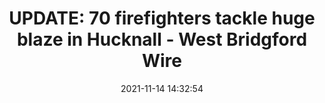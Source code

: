 ---
"title": "UPDATE: 70 firefighters tackle huge blaze in Hucknall - West Bridgford Wire"
"date": "2021-11-14 14:32:54"
"feed_name": "GOOGLENEWSINDUSTRIAL"
"feed_website": "https://news.google.com/search?q=industrial%2Bincident&hl=en-US&gl=US&ceid=US:en"
"feed_rss": "https://news.google.com/rss/search?q=industrial%2Bincident&hl=en-US&gl=US&ceid=US:en"
"link": "https://westbridgfordwire.com/update-70-firefighters-tackle-huge-blaze-in-hucknall/"
"source": "{'href': 'https://westbridgfordwire.com', 'title': 'West Bridgford Wire'}"
"file": "_posts/2021-1-1-19bf8bd501cd9160b41dac82eed90e4a2befdea5.md"
"accident": "1"
"drilling": "0"
"dead": "0"
"injured": "0"
"arrested": "0"
"place": "unknown place"
"where": "unknown site"
"causes": "unknown"
"place_uri": "unknown place"
---
